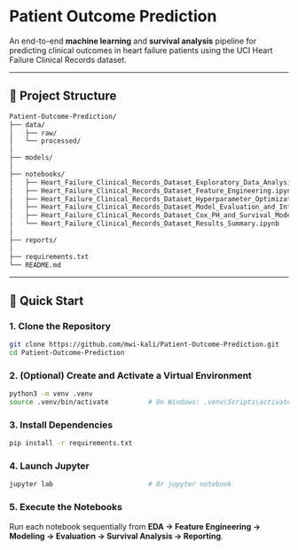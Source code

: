 # Patient Outcome Prediction

An end-to-end **machine learning** and **survival analysis** pipeline for predicting clinical outcomes in heart failure patients using the UCI Heart Failure Clinical Records dataset.

---


## 📁 Project Structure

```bash
Patient-Outcome-Prediction/
├── data/
│   ├── raw/                          
│   └── processed/                 
│
├── models/                         
│
├── notebooks/                     
│   ├── Heart_Failure_Clinical_Records_Dataset_Exploratory_Data_Analysis_(EDA).ipynb
│   ├── Heart_Failure_Clinical_Records_Dataset_Feature_Engineering.ipynb
│   ├── Heart_Failure_Clinical_Records_Dataset_Hyperparameter_Optimization.ipynb
│   ├── Heart_Failure_Clinical_Records_Dataset_Model_Evaluation_and_Interpretation.ipynb
│   ├── Heart_Failure_Clinical_Records_Dataset_Cox_PH_and_Survival_Modeling.ipynb
│   └── Heart_Failure_Clinical_Records_Dataset_Results_Summary.ipynb
│
├── reports/                 
│
├── requirements.txt         
└── README.md       
```

---

## 🚀 Quick Start

### 1. Clone the Repository

```bash
git clone https://github.com/mwi-kali/Patient-Outcome-Prediction.git
cd Patient-Outcome-Prediction
```

### 2. (Optional) Create and Activate a Virtual Environment

```bash
python3 -m venv .venv
source .venv/bin/activate          # On Windows: .venv\Scripts\activate
```

### 3. Install Dependencies

```bash
pip install -r requirements.txt
```

### 4. Launch Jupyter

```bash
jupyter lab                        # Or jupyter notebook
```

### 5. Execute the Notebooks

Run each notebook sequentially from **EDA → Feature Engineering → Modeling → Evaluation → Survival Analysis → Reporting**.

